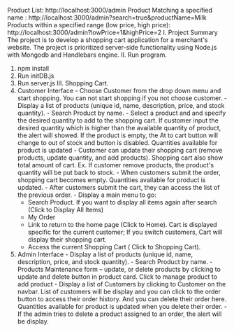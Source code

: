 Product List: http://localhost:3000/admin
Product Matching a specified name : http://localhost:3000/admin?search=true&productName=Milk
Products within a specified range (low price, high price): http://localhost:3000/admin?lowPrice=1&highPrice=2
I. Project Summary
  The project is to develop a shopping cart application for a merchant's website. The project is prioritized server-side functionality using Node.js with Mongodb and Handlebars engine.
II. Run program.
  1. npm install
  2. Run initDB.js
  3. Run server.js
III. Shopping Cart.
  1. Customer Interface
    - Choose Customer from the drop down menu and start shopping. You can not start shopping if you not choose customer.
    - Display a list of products (unique id, name, description, price, and stock quantity).
    - Search Product by name.
    - Select a product  and and specify the desired quantity to add to the shopping cart. If customer input the desired quantity which is higher than the available quantity of product, the alert will showed. If the  product is empty, the At to cart button will change to out of stock and button is disabled. Quantities available for product is updated
    - Customer can update their shopping cart (remove products, update quantity, and add products). Shopping cart also show total amount of cart. Ex. If customer remove products, the product's quantity will be put back to stock.
    - When customers submit the order, shopping cart becomes empty. Quantities available for product is updated.
    - After customers submit the cart, they can access the list of the previous order.
    - Display a main menu to go:
      + Search Product. If you want to display all items again after search (Click to Display All Items)
      + My Order  
      + Link to return to the home page (Click to Home). Cart is displayed specific for the current customer; If you switch customers, Cart will display their shopping cart.
      + Access the current Shopping Cart ( Click to Shopping Cart).
  2. Admin Interface
    - Display a list of products (unique id, name, description, price, and stock quantity).
    - Search Product by name.
    - Products Maintenance form – update, or delete products by clicking to update and delete button in product card.
      Click to manage product to add product
    - Display a list of Customers by clicking to Customer on the navbar. List of customers will be display and you can click to the order button to access their order history. And you can delete their order here. Quantities available for product is updated when you delete their order.
    - If the admin tries to delete a product assigned to an order, the alert will be display.

